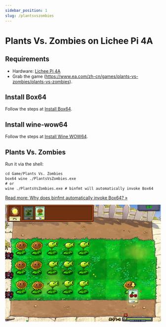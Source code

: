 ```yaml
---
sidebar_position: 1
slug: /plantsvszombies
---
```


# Plants Vs. Zombies on Lichee Pi 4A

## Requirements
- Hardware: [Lichee Pi 4A](/docs/hardwares#lichee-pi-4a-soc-th1520)
- Grab the game (https://www.ea.com/zh-cn/games/plants-vs-zombies/plants-vs-zombies).

## Install Box64
Follow the steps at [Install Box64](/docs/box64).

## Install wine-wow64
Follow the steps at [Install Wine WOW64](/docs/wow64).

## Plants Vs. Zombies
Run it via the shell:

```shell
cd Game/Plants Vs. Zombies
box64 wine ./PlantsVsZombies.exe
# or
wine ./PlantsVsZombies.exe # binfmt will automatically invoke Box64
```

[Read more: Why does binfmt automatically invoke Box64? »](/docs/faq#why-does-binfmt-automatically-invoke-box64)

![Game operation effect](./img/PlantsVs.Zombies.png)
